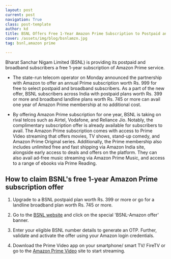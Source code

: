 ```yaml
---
layout: post
current: post
navigation: True
class: post-template
author: kd
title: BSNL Offers Free 1-Year Amazon Prime Subscription to Postpaid and Broadband Users & How to Claim It
cover: /assets/img/blog/bsnlamzn.jpg
tag: bsnl,amazon prime

---
```


 Bharat Sanchar Nigam Limited (BSNL) is providing its postpaid and broadband subscribers a free 1-year subscription of Amazon Prime service.

* The state-run telecom operator on Monday announced the partnership with Amazon to offer an annual Prime subscription worth Rs. 999 for free to select postpaid and broadband subscribers. As a part of the new offer, BSNL subscribers across India with postpaid plans worth Rs. 399 or more and broadband landline plans worth Rs. 745 or more can avail one year of Amazon Prime membership at no additional cost.

* By offering Amazon Prime subscription for one year, BSNL is taking on rival telcos such as Airtel, Vodafone, and Reliance Jio. Notably, the complimentary subscription offer is already available for subscribers to avail. The Amazon Prime subscription comes with access to Prime Video streaming that offers movies, TV shows, stand-up comedy, and Amazon Prime Original series. Additionally, the Prime membership also includes unlimited free and fast shipping via Amazon India site, alongside early access to deals and offers on the platform. They can also avail ad-free music streaming via Amazon Prime Music, and access to a range of ebooks via Prime Reading.
## How to claim BSNL's free 1-year Amazon Prime subscription offer

1. Upgrade to a BSNL postpaid plan worth Rs. 399 or more or go for a landline broadband plan worth Rs. 745 or more.

2. Go to the [BSNL website](https://portal2.bsnl.in/myportal/) and click on the special 'BSNL-Amazon offer' banner.

3. Enter your eligible BSNL number details to generate an OTP. Further, validate and activate the offer using your Amazon login credentials.

4. Download the Prime Video app on your smartphone/ smart TV/ FireTV or go to the [Amazon Prime Video](https://www.primevideo.com/) site to start streaming.

